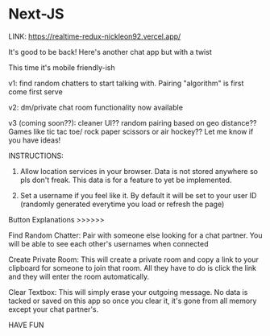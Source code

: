 # Next-JS
LINK: https://realtime-redux-nickleon92.vercel.app/

It's good to be back! Here's another chat app but with a twist

This time it's mobile friendly-ish

v1: find random chatters to start talking with. Pairing "algorithm" is first come first serve

v2: dm/private chat room functionality now available

v3 (coming soon??): cleaner UI?? random pairing based on geo distance?? Games like tic tac toe/ rock paper scissors or air hockey?? Let me know if you have ideas!

INSTRUCTIONS:

1. Allow location services in your browser. Data is not stored anywhere so pls don't freak. This data is for a feature to yet be implemented.

2. Set a username if you feel like it. By default it will be set to your user ID (randomly generated everytime you load or refresh the page)

Button Explanations >>>>>>

Find Random Chatter: Pair with someone else looking for a chat partner. You will be able to see each other's usernames when connected

Create Private Room: This will create a private room and copy a link to your clipboard for someone to join that room. All they have to do is click the link and they will enter the room automatically.

Clear Textbox: This will simply erase your outgoing message. No data is tacked or saved on this app so once you clear it, it's gone from all memory except your chat partner's.



HAVE FUN

